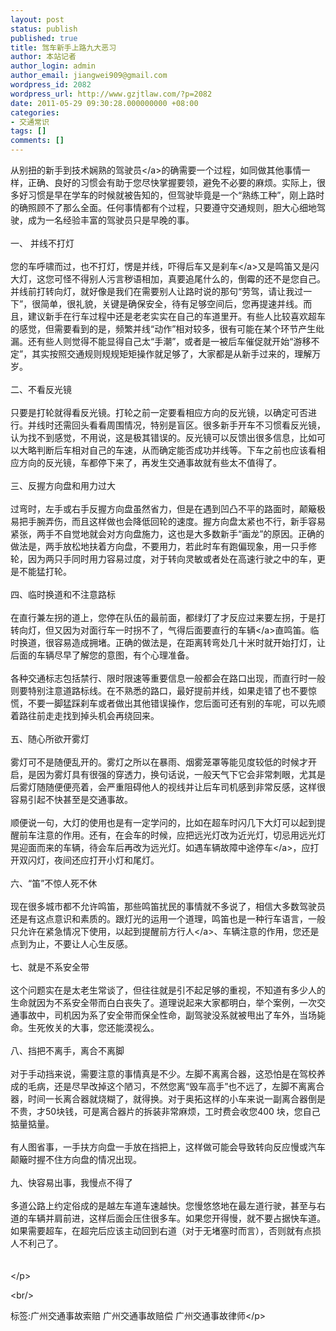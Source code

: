 ```yaml
---
layout: post
status: publish
published: true
title: 驾车新手上路九大恶习
author: 本站记者
author_login: admin
author_email: jiangwei909@gmail.com
wordpress_id: 2082
wordpress_url: http://www.gzjtlaw.com/?p=2082
date: 2011-05-29 09:30:28.000000000 +08:00
categories:
- 交通常识
tags: []
comments: []
---
```

<p>从别扭的新手到技术娴熟的<a>驾驶员<&#47;a>的确需要一个过程，如同做其他事情一样，正确、良好的习惯会有助于您尽快掌握要领，避免不必要的麻烦。实际上，很多好习惯是早在学车的时候就被告知的，但驾驶毕竟是一个&ldquo;熟练工种&rdquo;，刚上路时的确照顾不了那么全面。任何事情都有个过程，只要遵守交通规则，胆大心细地驾驶，成为一名经验丰富的驾驶员只是早晚的事。<br><br>一、 并线不打灯<br><br>您的车呼啸而过，也不打灯，愣是并线，吓得后车又是<a>刹车<&#47;a>又是鸣笛又是闪大灯，这您可怪不得别人污言秽语相加，真要追尾什么的，倒霉的还不是您自己。并线前打转向灯，就好像是我们在需要别人让路时说的那句&ldquo;劳驾，请让我过一下&rdquo;，很简单，很礼貌，关键是确保安全，待有足够空间后，您再提速并线。而且，建议新手在行车过程中还是老老实实在自己的车道里开。有些人比较喜欢超车的感觉，但需要看到的是，频繁并线&ldquo;动作&rdquo;相对较多，很有可能在某个环节产生纰漏。还有些人则觉得不能显得自己太&ldquo;手潮&rdquo;，或者是一被后车催促就开始&ldquo;游移不定&rdquo;，其实按照交通规则规规矩矩操作就足够了，大家都是从新手过来的，理解万岁。<br><br>二、不看反光镜<br><br>只要是打轮就得看反光镜。打轮之前一定要看相应方向的反光镜，以确定可否进行。并线时还需回头看看周围情况，特别是盲区。很多新手开车不习惯看反光镜，认为找不到感觉，不用说，这是极其错误的。反光镜可以反馈出很多信息，比如可以大略判断后车相对自己的车速，从而确定能否成功并线等。下车之前也应该看相应方向的反光镜，车都停下来了，再发生交通事故就有些太不值得了。<br><br>三、反握方向盘和用力过大<br><br>过弯时，左手或右手反握方向盘虽然省力，但是在遇到凹凸不平的路面时，颠簸极易把手腕弄伤，而且这样做也会降低回轮的速度。握方向盘太紧也不行，新手容易紧张，两手不自觉地就会对方向盘施力，这也是大多数新手&ldquo;画龙&rdquo;的原因。正确的做法是，两手放松地扶着方向盘，不要用力，若此时车有跑偏现象，用一只手修轮，因为两只手同时用力容易过度，对于转向灵敏或者处在高速行驶之中的车，更是不能猛打轮。<br><br>四、临时换道和不注意路标<br><br>在直行兼左拐的道上，您停在队伍的最前面，都绿灯了才反应过来要左拐，于是打转向灯，但又因为对面行车一时拐不了，气得后面要直行的<a>车辆<&#47;a>直鸣笛。临时换道，很容易造成拥堵。正确的做法是，在距离转弯处几十米时就开始打灯，让后面的车辆尽早了解您的意图，有个心理准备。<br><br>各种交通标志包括禁行、限时限速等重要信息一般都会在路口出现，而直行时一般则要特别注意道路标线。在不熟悉的路口，最好提前并线，如果走错了也不要惊慌，不要一脚猛踩刹车或者做出其他错误操作，您后面可还有别的车呢，可以先顺着路往前走走找到掉头机会再绕回来。<br><br>五、随心所欲开雾灯<br><br>雾灯可不是随便乱开的。雾灯之所以在暴雨、烟雾笼罩等能见度较低的时候才开启，是因为雾灯具有很强的穿透力，换句话说，一般天气下它会非常刺眼，尤其是后雾灯随随便便亮着，会严重阻碍他人的视线并让后车司机感到非常反感，这样很容易引起不快甚至是交通事故。<br><br>顺便说一句，大灯的使用也是有一定学问的，比如在超车时闪几下大灯可以起到提醒前车注意的作用。还有，在会车的时候，应把远光灯改为近光灯，切忌用远光灯晃迎面而来的车辆，待会车后再改为远光灯。如遇车辆故障中途<a>停车<&#47;a>，应打开双闪灯，夜间还应打开小灯和尾灯。<br><br>六、&ldquo;笛&rdquo;不惊人死不休<br><br>现在很多城市都不允许鸣笛，那些鸣笛扰民的事情就不多说了，相信大多数驾驶员还是有这点意识和素质的。跟灯光的运用一个道理，鸣笛也是一种行车语言，一般只允许在紧急情况下使用，以起到提醒前方<a>行人<&#47;a>、车辆注意的作用，您还是点到为止，不要让人心生反感。<br><br>七、就是不系安全带<br><br>这个问题实在是太老生常谈了，但往往就是引不起足够的重视，不知道有多少人的生命就因为不系安全带而白白丧失了。道理说起来大家都明白，举个案例，一次交通事故中，司机因为系了安全带而保全性命，副驾驶没系就被甩出了车外，当场毙命。生死攸关的大事，您还能漠视么。<br><br>八、挡把不离手，离合不离脚<br><br>对于手动挡来说，需要注意的事情真是不少。左脚不离离合器，这恐怕是在驾校养成的毛病，还是尽早改掉这个陋习，不然您离&ldquo;毁车高手&rdquo;也不远了，左脚不离离合器，时间一长离合器就烧糊了，就得换。对于奥拓这样的小车来说一副离合器倒是不贵，才50块钱，可是离合器片的拆装非常麻烦，工时费会收您400 块，您自己掂量掂量。<br><br>有人图省事，一手扶方向盘一手放在挡把上，这样做可能会导致转向反应慢或汽车颠簸时握不住方向盘的情况出现。<br><br>九、快容易出事，我慢点不得了<br><br>多道公路上约定俗成的是越左车道车速越快。您慢悠悠地在最左道行驶，甚至与右道的车辆并肩前进，这样后面会压住很多车。如果您开得慢，就不要占据快车道。如果需要超车，在超完后应该主动回到右道（对于无堵塞时而言），否则就有点损人不利己了。<br><br><br><&#47;p><br&#47;><p>标签:广州交通事故索赔 广州交通事故赔偿 广州交通事故律师<&#47;p>

